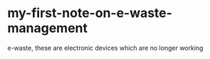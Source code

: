 # my-first-note-on-e-waste-management
e-waste, these are electronic devices which are no longer working
